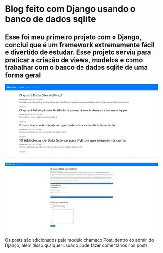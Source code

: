 # Blog feito com Django usando o banco de dados sqlite
## Esse foi meu primeiro projeto com o Django, conclui que é um framework extremamente fácil e divertido de estudar. Esse projeto serviu para praticar a criação de views, modelos e como trabalhar com o banco de dados sqlite de uma forma geral

![Idex do site](https://github.com/hiagoleresdev/SimpleBlog-Django/blob/main/indexSite.png)

![Idex do site](https://github.com/hiagoleresdev/SimpleBlog-Django/blob/main/telaBlog.png)
Os posts são adicionados pelo modelo chamado Post, dentro do admin do Django, além disso qualquer usuário pode fazer comentários nos posts.

